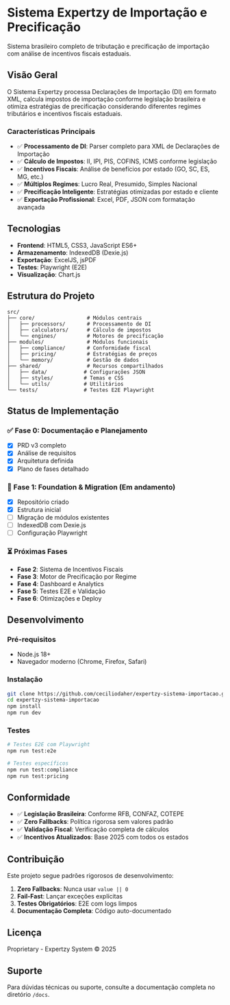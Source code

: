 # Sistema Expertzy de Importação e Precificação

Sistema brasileiro completo de tributação e precificação de importação com análise de incentivos fiscais estaduais.

## Visão Geral

O Sistema Expertzy processa Declarações de Importação (DI) em formato XML, calcula impostos de importação conforme legislação brasileira e otimiza estratégias de precificação considerando diferentes regimes tributários e incentivos fiscais estaduais.

### Características Principais

- ✅ **Processamento de DI**: Parser completo para XML de Declarações de Importação
- ✅ **Cálculo de Impostos**: II, IPI, PIS, COFINS, ICMS conforme legislação
- ✅ **Incentivos Fiscais**: Análise de benefícios por estado (GO, SC, ES, MG, etc.)
- ✅ **Múltiplos Regimes**: Lucro Real, Presumido, Simples Nacional
- ✅ **Precificação Inteligente**: Estratégias otimizadas por estado e cliente
- ✅ **Exportação Profissional**: Excel, PDF, JSON com formatação avançada

## Tecnologias

- **Frontend**: HTML5, CSS3, JavaScript ES6+
- **Armazenamento**: IndexedDB (Dexie.js)
- **Exportação**: ExcelJS, jsPDF
- **Testes**: Playwright (E2E)
- **Visualização**: Chart.js

## Estrutura do Projeto

```
src/
├── core/                 # Módulos centrais
│   ├── processors/       # Processamento de DI
│   ├── calculators/      # Cálculo de impostos
│   └── engines/          # Motores de precificação
├── modules/              # Módulos funcionais
│   ├── compliance/       # Conformidade fiscal
│   ├── pricing/          # Estratégias de preços
│   └── memory/           # Gestão de dados
├── shared/               # Recursos compartilhados
│   ├── data/            # Configurações JSON
│   ├── styles/          # Temas e CSS
│   └── utils/           # Utilitários
└── tests/               # Testes E2E Playwright
```

## Status de Implementação

### ✅ Fase 0: Documentação e Planejamento
- [x] PRD v3 completo
- [x] Análise de requisitos
- [x] Arquitetura definida
- [x] Plano de fases detalhado

### 🔄 Fase 1: Foundation & Migration (Em andamento)
- [x] Repositório criado
- [x] Estrutura inicial
- [ ] Migração de módulos existentes
- [ ] IndexedDB com Dexie.js
- [ ] Configuração Playwright

### ⏳ Próximas Fases
- **Fase 2**: Sistema de Incentivos Fiscais
- **Fase 3**: Motor de Precificação por Regime
- **Fase 4**: Dashboard e Analytics
- **Fase 5**: Testes E2E e Validação
- **Fase 6**: Otimizações e Deploy

## Desenvolvimento

### Pré-requisitos
- Node.js 18+
- Navegador moderno (Chrome, Firefox, Safari)

### Instalação
```bash
git clone https://github.com/ceciliodaher/expertzy-sistema-importacao.git
cd expertzy-sistema-importacao
npm install
npm run dev
```

### Testes
```bash
# Testes E2E com Playwright
npm run test:e2e

# Testes específicos
npm run test:compliance
npm run test:pricing
```

## Conformidade

- ✅ **Legislação Brasileira**: Conforme RFB, CONFAZ, COTEPE
- ✅ **Zero Fallbacks**: Política rigorosa sem valores padrão
- ✅ **Validação Fiscal**: Verificação completa de cálculos
- ✅ **Incentivos Atualizados**: Base 2025 com todos os estados

## Contribuição

Este projeto segue padrões rigorosos de desenvolvimento:

1. **Zero Fallbacks**: Nunca usar `value || 0`
2. **Fail-Fast**: Lançar exceções explícitas
3. **Testes Obrigatórios**: E2E com logs limpos
4. **Documentação Completa**: Código auto-documentado

## Licença

Proprietary - Expertzy System © 2025

## Suporte

Para dúvidas técnicas ou suporte, consulte a documentação completa no diretório `/docs`.